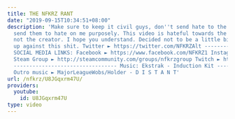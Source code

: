 ```yaml
---
title: THE NFKRZ RANT
date: "2019-09-15T10:34:51+08:00"
description: 'Make sure to keep it civil guys, don''t send hate to the girl. She didn''t
  send them to hate on me purposely. This video is hateful towards the retarded community,
  not the creator. I hope you understand. Decided not to be a little bitch and stand
  up against this shit. Twitter ► https://twitter.com/NFKRZAlt ---------------------------------
  SOCIAL MEDIA LINKS: Facebook ► https://www.facebook.com/NFKRZ1 Instagram ► https://instagram.com/roman_nfkrz/
  Steam Group ► http://steamcommunity.com/groups/nfkrzgroup Twitch ► http://www.twitch.tv/nfkrz
  --------------------------------- Music: Ekstrak - Induction Kit ---------------------------------
  Outro music ► MajorLeagueWobs/Holder - D I S T A N T'
url: /nfkrz/U8JGqxrm47U/
providers:
  youtube:
    id: U8JGqxrm47U
type: video
---
```

